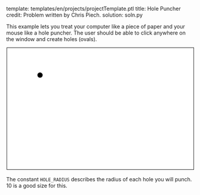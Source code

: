 template: templates/en/projects/projectTemplate.ptl
title: Hole Puncher
credit: Problem written by Chris Piech.
solution: soln.py

This example lets you treat your computer like a piece of paper and your mouse like a hole puncher. The user should be able to click anywhere on the window and create holes (ovals). 

<center>
  <!--<img style="width:500px;border:1px solid #000000"
          alt = "Hole puncher demo"
          src="{{pathToRoot}}img/projects/hole_puncher/demo.gif">
  -->
  <img style="width:500px;border:1px solid #000000" src="demo.gif">
</center>

The constant `HOLE_RADIUS` describes the radius of each hole you will punch. 10 is a good size for this.
